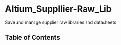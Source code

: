 # Altium_Suppllier-Raw_Lib
Save and manage supplier raw libraries and datasheets

## Table of Contents
<!-- TOC -->
<!-- /TOC -->